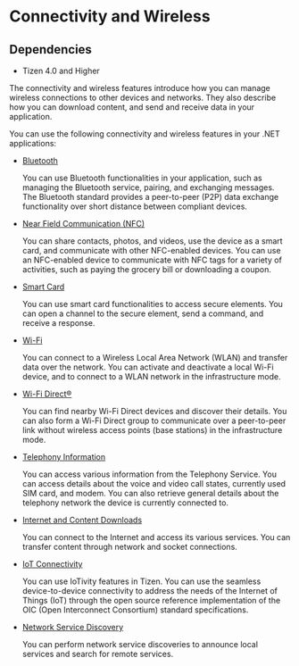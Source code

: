 # Connectivity and Wireless
## Dependencies
-   Tizen 4.0 and Higher

The connectivity and wireless features introduce how you can manage wireless connections to other devices and networks. They also describe how you can download content, and send and receive data in your application.

You can use the following connectivity and wireless features in your .NET applications:

-   [Bluetooth](bluetooth.md)

    You can use Bluetooth functionalities in your application, such as managing the Bluetooth service, pairing, and exchanging messages. The Bluetooth standard provides a peer-to-peer (P2P) data exchange functionality over short distance between compliant devices.

-   [Near Field Communication (NFC)](nfc.md)

    You can share contacts, photos, and videos, use the device as a smart card, and communicate with other NFC-enabled devices. You can use an NFC-enabled device to communicate with NFC tags for a variety of activities, such as paying the grocery bill or downloading a coupon.

-   [Smart Card](smartcard.md)

    You can use smart card functionalities to access secure elements. You can open a channel to the secure element, send a command, and receive a response.

-   [Wi-Fi](wifi.md)

    You can connect to a Wireless Local Area Network (WLAN) and transfer data over the network. You can activate and deactivate a local Wi-Fi device, and to connect to a WLAN network in the infrastructure mode.

-   [Wi-Fi Direct®](wifi-direct.md)

    You can find nearby Wi-Fi Direct devices and discover their details. You can also form a Wi-Fi Direct group to communicate over a peer-to-peer link without wireless access points (base stations) in the infrastructure mode.

-   [Telephony Information](telephony.md)

    You can access various information from the Telephony Service. You can access details about the voice and video call states, currently used SIM card, and modem. You can also retrieve general details about the telephony network the device is currently connected to.

-   [Internet and Content Downloads](internet-download.md)

    You can connect to the Internet and access its various services. You can transfer content through network and socket connections.

-   [IoT Connectivity](iotcon.md)

    You can use IoTivity features in Tizen. You can use the seamless device-to-device connectivity to address the needs of the Internet of Things (IoT) through the open source reference implementation of the OIC (Open Interconnect Consortium) standard specifications.

-   [Network Service Discovery](nsd.md)

    You can perform network service discoveries to announce local services and search for remote services.

